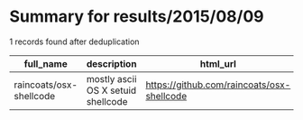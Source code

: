 
# Summary for results/2015/08/09
    
1 records found after deduplication

| full_name | description | html_url | matched_list | matched_count | pushed_at | size | stargazers_count | language | forks_count | vul_ids |
|-------------------------|------------------------------------|--------------------------------------------|----------------|-----------------|---------------------------|--------|--------------------|------------|---------------|-----------|
| raincoats/osx-shellcode | mostly ascii OS X setuid shellcode | https://github.com/raincoats/osx-shellcode | ['shellcode'] | 1 | 2015-08-09 03:49:24+00:00 | 232 | 1 | Assembly | 0 | [] |
